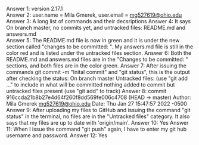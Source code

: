 

Answer 1: version 2.17.1       
Answer 2: user.name = Mila Gmerek, user.email = mg527619@ohio.edu 
Answer 3: A long list of commands and their decsriptions
Answer 4: It says On branch master, no commits yet, and untracked files: README.md and answers.md  
Answer 5: The README.md file is now in green and it is under the new section called "changes to be committed: ". My answers.md file is still in the color red and is listed under the untracked files section.
Answer 6: Both the README.md and answers.md files are in the "Changes to be committed: " sections, and both files are in the color green.
Answer 7: After issuing the commands git commit -m "Inital commit" and "git status", this is the output after checking the status: On branch master
Untracked files:
  (use "git add <file>..." to include in what will be committed
nothing added to commit but untracked files present (use "git add" to track)
Answer 8: commit 916ccda21b8b27e4d64f260f8dd569fe006c4708 (HEAD -> master)
Author: Mila Gmerek <mg527619@ohio.edu>
Date:   Thu Jan 27 15:47:57 2022 -0500
Answer 9: After uploading my files to GitHub and issuing the command "git status" in the terminal, no files are in the "Untracked files" category. It also says that my files are up to date with 'origin/main'.
Answer 10: Yes
Answer 11: When I issue the command "git push" again, I have to enter my git hub username and password.
Answer 12: Yes
